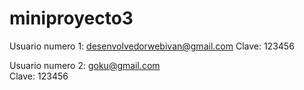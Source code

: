 # miniproyecto3

Usuario numero 1: desenvolvedorwebivan@gmail.com
Clave: 123456

Usuario numero 2: goku@gmail.com  
Clave: 123456
